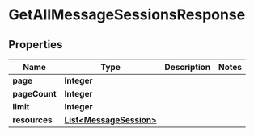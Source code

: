 
# GetAllMessageSessionsResponse

## Properties
Name | Type | Description | Notes
------------ | ------------- | ------------- | -------------
**page** | **Integer** |  | 
**pageCount** | **Integer** |  | 
**limit** | **Integer** |  | 
**resources** | [**List&lt;MessageSession&gt;**](MessageSession.md) |  | 



